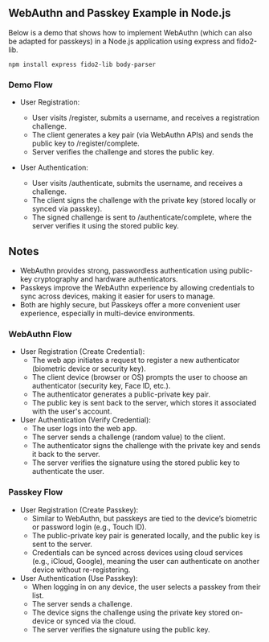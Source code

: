 ## WebAuthn and Passkey Example in Node.js

Below is a demo that shows how to implement WebAuthn (which can also be adapted for passkeys) in a Node.js application using express and fido2-lib.

```shell 
npm install express fido2-lib body-parser
```

### Demo Flow
- User Registration:
	- User visits /register, submits a username, and receives a registration challenge.
	- The client generates a key pair (via WebAuthn APIs) and sends the public key to /register/complete.
	- Server verifies the challenge and stores the public key.

- User Authentication:
	- User visits /authenticate, submits the username, and receives a challenge.
	- The client signs the challenge with the private key (stored locally or synced via passkey).
	- The signed challenge is sent to /authenticate/complete, where the server verifies it using the stored public key.

## Notes
- WebAuthn provides strong, passwordless authentication using public-key cryptography and hardware authenticators.
- Passkeys improve the WebAuthn experience by allowing credentials to sync across devices, making it easier for users to manage.
- Both are highly secure, but Passkeys offer a more convenient user experience, especially in multi-device environments.

### WebAuthn Flow
- User Registration (Create Credential):
	- The web app initiates a request to register a new authenticator (biometric device or security key).
	- The client device (browser or OS) prompts the user to choose an authenticator (security key, Face ID, etc.).
	- The authenticator generates a public-private key pair.
	- The public key is sent back to the server, which stores it associated with the user's account.
- User Authentication (Verify Credential):
	- The user logs into the web app.
	- The server sends a challenge (random value) to the client.
	- The authenticator signs the challenge with the private key and sends it back to the server.
	- The server verifies the signature using the stored public key to authenticate the user.

### Passkey Flow
- User Registration (Create Passkey):
	- Similar to WebAuthn, but passkeys are tied to the device’s biometric or password login (e.g., Touch ID).
	- The public-private key pair is generated locally, and the public key is sent to the server.
	- Credentials can be synced across devices using cloud services (e.g., iCloud, Google), meaning the user can authenticate on another device without re-registering.
- User Authentication (Use Passkey):
	- When logging in on any device, the user selects a passkey from their list.
	- The server sends a challenge.
	- The device signs the challenge using the private key stored on-device or synced via the cloud.
	- The server verifies the signature using the public key.


